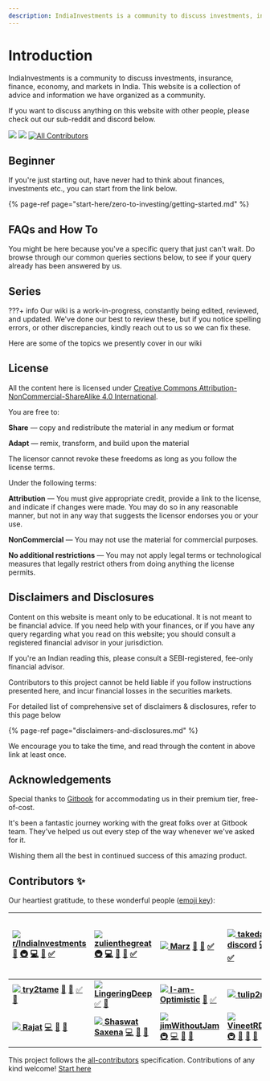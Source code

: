 ```yaml
---
description: IndiaInvestments is a community to discuss investments, insurance, finance, economy, and markets in India. This website is a collection of advice and information we have organized as a community.
---
```


# Introduction

IndiaInvestments is a community to discuss investments, insurance, finance, economy, and markets in India. This website is a collection of advice and information we have organized as a community.

If you want to discuss anything on this website with other people, please check out our sub-reddit and discord below.

[![](https://img.shields.io/reddit/subreddit-subscribers/indiainvestments?style=social)](https://reddit.com/r/indiainvestments) [![](https://img.shields.io/discord/546638391127572500)](https://discord.gg/hqBNg4u) [![All Contributors](https://img.shields.io/badge/all_contributors-20-orange.svg?style=flat-square)](./#contributors)

## Beginner

If you're just starting out, have never had to think about finances, investments etc., you can start from the link below.

{% page-ref page="start-here/zero-to-investing/getting-started.md" %}

## FAQs and How To

You might be here because you've a specific query that just can't wait. Do browse through our common queries sections below, to see if your query already has been answered by us.

## Series

???+ info
    Our wiki is a work-in-progress, constantly being edited, reviewed, and updated. We've done our best to review these, but if you notice spelling errors, or other discrepancies, kindly reach out to us so we can fix these.

Here are some of the topics we presently cover in our wiki

## License

All the content here is licensed under [Creative Commons Attribution-NonCommercial-ShareAlike 4.0 International](https://creativecommons.org/licenses/by-nc/4.0/).

You are free to:

**Share** — copy and redistribute the material in any medium or format

**Adapt** — remix, transform, and build upon the material

The licensor cannot revoke these freedoms as long as you follow the license terms.

Under the following terms:

**Attribution** — You must give appropriate credit, provide a link to the license, and indicate if changes were made. You may do so in any reasonable manner, but not in any way that suggests the licensor endorses you or your use.

**NonCommercial** — You may not use the material for commercial purposes.

**No additional restrictions** — You may not apply legal terms or technological measures that legally restrict others from doing anything the license permits.

## Disclaimers and Disclosures

Content on this website is meant only to be educational. It is not meant to be financial advice. If you need help with your finances, or if you have any query regarding what you read on this website; you should consult a registered financial advisor in your jurisdiction.

If you're an Indian reading this, please consult a SEBI-registered, fee-only financial advisor.

Contributors to this project cannot be held liable if you follow instructions presented here, and incur financial losses in the securities markets.

For detailed list of comprehensive set of disclaimers & disclosures, refer to this page below

{% page-ref page="disclaimers-and-disclosures.md" %}

We encourage you to take the time, and read through the content in above link at least once.

## Acknowledgements

Special thanks to [Gitbook](https://www.gitbook.com/) for accommodating us in their premium tier, free-of-cost.

It's been a fantastic journey working with the great folks over at Gitbook team. They've helped us out every step of the way whenever we've asked for it.

Wishing them all the best in continued success of this amazing product.

## Contributors ✨

Our heartiest gratitude, to these wonderful people ([emoji key](https://allcontributors.org/docs/en/emoji-key)):

| [![](https://avatars.githubusercontent.com/u/36945608?v=4?s=100) **r/IndiaInvestments**](https://reddit.com/r/IndiaInvestments) [📖](https://github.com/indiainvestments/content/commits?author=indiainvestments) [🚇](./#infra-indiainvestments) [💻](https://github.com/indiainvestments/content/commits?author=indiainvestments) [👀](https://github.com/indiainvestments/content/pulls?q=is%3Apr+reviewed-by%3Aindiainvestments) [✅](./#tutorial-indiainvestments) | [![](https://avatars.githubusercontent.com/u/78473984?v=4?s=100) **zulienthegreat**](https://github.com/zulienthegreat) [🚇](./#infra-zulienthegreat) [💻](https://github.com/indiainvestments/content/commits?author=zulienthegreat) [📖](https://github.com/indiainvestments/content/commits?author=zulienthegreat) [👀](https://github.com/indiainvestments/content/pulls?q=is%3Apr+reviewed-by%3Azulienthegreat) [✅](./#tutorial-zulienthegreat) | [![](https://avatars.githubusercontent.com/u/78316021?v=4?s=100) **Marz**](https://github.com/Itsmarzil) [📖](https://github.com/indiainvestments/content/commits?author=Itsmarzil) [👀](https://github.com/indiainvestments/content/pulls?q=is%3Apr+reviewed-by%3AItsmarzil) [✅](./#tutorial-Itsmarzil)                                                      | [![](https://avatars.githubusercontent.com/u/78316140?v=4?s=100) **takeda-discord**](https://github.com/takeda-discord) [💻](https://github.com/indiainvestments/content/commits?author=takeda-discord) [📖](https://github.com/indiainvestments/content/commits?author=takeda-discord) [👀](https://github.com/indiainvestments/content/pulls?q=is%3Apr+reviewed-by%3Atakeda-discord) [✅](./#tutorial-takeda-discord) | [![](https://avatars.githubusercontent.com/u/66165136?v=4?s=100) **Cephalopterus**](https://github.com/Cephalopterus) [💻](https://github.com/indiainvestments/content/commits?author=Cephalopterus) [📖](https://github.com/indiainvestments/content/commits?author=Cephalopterus) [👀](https://github.com/indiainvestments/content/pulls?q=is%3Apr+reviewed-by%3ACephalopterus) [✅](./#tutorial-Cephalopterus) | [![](https://avatars.githubusercontent.com/u/56079307?v=4?s=100) **crimelabs786**](https://github.com/crimelabs786) [🚇](./#infra-crimelabs786) [💻](https://github.com/indiainvestments/content/commits?author=crimelabs786) [📖](https://github.com/indiainvestments/content/commits?author=crimelabs786) [👀](https://github.com/indiainvestments/content/pulls?q=is%3Apr+reviewed-by%3Acrimelabs786) [✅](./#tutorial-crimelabs786) [💬](./#question-crimelabs786) | [![](https://avatars.githubusercontent.com/u/36949552?v=4?s=100) **reo-sam**](https://github.com/reo-sam) [💻](https://github.com/indiainvestments/content/commits?author=reo-sam) [📖](https://github.com/indiainvestments/content/commits?author=reo-sam) [👀](https://github.com/indiainvestments/content/pulls?q=is%3Apr+reviewed-by%3Areo-sam) [✅](./#tutorial-reo-sam) [💬](./#question-reo-sam) |
|:-------------------------------------------------------------------------------------------------------------------------------------------------------------------------------------------------------------------------------------------------------------------------------------------------------------------------------------------------------------------------------------------------------------------------------------------------------------------|:-------------------------------------------------------------------------------------------------------------------------------------------------------------------------------------------------------------------------------------------------------------------------------------------------------------------------------------------------------------------------------------------------------------------------------------------------|:------------------------------------------------------------------------------------------------------------------------------------------------------------------------------------------------------------------------------------------------------------------------------------------------------------------------------------------------------------|:--------------------------------------------------------------------------------------------------------------------------------------------------------------------------------------------------------------------------------------------------------------------------------------------------------------------------------------------------------------------------------------------------------------------|:--------------------------------------------------------------------------------------------------------------------------------------------------------------------------------------------------------------------------------------------------------------------------------------------------------------------------------------------------------------------------------------------------------------|:-----------------------------------------------------------------------------------------------------------------------------------------------------------------------------------------------------------------------------------------------------------------------------------------------------------------------------------------------------------------------------------------------------------------------------------------------------------------|:---------------------------------------------------------------------------------------------------------------------------------------------------------------------------------------------------------------------------------------------------------------------------------------------------------------------------------------------------------------------------------------------------|
| [![](https://avatars.githubusercontent.com/u/78716242?v=4?s=100) **try2tame**](https://github.com/try2tame) [📖](https://github.com/indiainvestments/content/commits?author=try2tame) [👀](https://github.com/indiainvestments/content/pulls?q=is%3Apr+reviewed-by%3Atry2tame) [✅](./#tutorial-try2tame) [💬](./#question-try2tame)                                                                                                                                   | [![](https://avatars.githubusercontent.com/u/78742827?v=4?s=100) **LingeringDeep**](https://github.com/LingeringDeep) [✅](./#tutorial-LingeringDeep) [💬](./#question-LingeringDeep)                                                                                                                                                                                                                                                              | [![](https://avatars.githubusercontent.com/u/67626554?v=4?s=100) **I-am-Optimistic**](https://github.com/I-am-Optimistic) [📖](https://github.com/indiainvestments/content/commits?author=I-am-Optimistic) [✅](./#tutorial-I-am-Optimistic)                                                                                                                  | [![](https://avatars.githubusercontent.com/u/78700380?v=4?s=100) **tulip2mf**](https://github.com/Tulip2MF) [📖](https://github.com/indiainvestments/content/commits?author=tulip2mf) [✅](./#tutorial-tulip2mf)                                                                                                                                                                                                      | [![](https://avatars.githubusercontent.com/u/78730706?v=4?s=100) **villageindian**](https://github.com/villageindian) [📖](https://github.com/indiainvestments/content/commits?author=villageindian) [✅](./#tutorial-villageindian) [👀](https://github.com/indiainvestments/content/pulls?q=is%3Apr+reviewed-by%3Avillageindian) [💬](./#question-villageindian)                                                | [![](https://avatars.githubusercontent.com/u/49168010?v=4?s=100) **shryzel**](https://github.com/shryzel) [📖](https://github.com/indiainvestments/content/commits?author=shryzel) [✅](./#tutorial-shryzel) [👀](https://github.com/indiainvestments/content/pulls?q=is%3Apr+reviewed-by%3Ashryzel)                                                                                                                                                                |                                                                                                                                                                                                                                                                                                                                                                                                    |
| [![](https://avatars.githubusercontent.com/u/18528826?v=4?s=100) **Rajat**](https://github.com/rajatdhoot123) [💻](https://github.com/indiainvestments/content/commits?author=rajatdhoot123) [👀](https://github.com/indiainvestments/content/pulls?q=is%3Apr+reviewed-by%3Arajatdhoot123) [💬](./#question-rajatdhoot123)                                                                                                                                            | [![](https://avatars.githubusercontent.com/u/12628996?v=4?s=100) **Shaswat Saxena**](https://infilimits.com) [💻](https://github.com/indiainvestments/content/commits?author=shaswatsaxena) [👀](https://github.com/indiainvestments/content/pulls?q=is%3Apr+reviewed-by%3Ashaswatsaxena) [💬](./#question-shaswatsaxena)                                                                                                                           | [![](https://avatars.githubusercontent.com/u/78673642?v=4?s=100) **jimWithoutJam**](https://github.com/JimWithoutJam) [🚇](./#infra-jimWithoutJam) [💻](https://github.com/indiainvestments/content/commits?author=jimWithoutJam) [👀](https://github.com/indiainvestments/content/pulls?q=is%3Apr+reviewed-by%3AjimWithoutJam) [💬](./#question-jimWithoutJam) | [![](https://avatars.githubusercontent.com/u/48187416?v=4?s=100) **VineetRDiscord**](https://github.com/VineetRDiscord) [🚇](./#infra-VineetRDiscord) [💼](./#business-VineetRDiscord) [👀](https://github.com/indiainvestments/content/pulls?q=is%3Apr+reviewed-by%3AVineetRDiscord) [💬](./#question-VineetRDiscord)                                                                                                  | [![](https://avatars.githubusercontent.com/u/37909009?v=4?s=100) **M-e-r-c-u-r-y**](https://github.com/M-e-r-c-u-r-y) 👀 💬 ✅ 📖                                                                                                                                                                                                                                                                                 | [![](https://avatars.githubusercontent.com/u/14368729?v=4?s=100) **Jatin Yadav**](https://github.com/jtnydv) 🚇 💻 💬 ✅                                                                                                                                                                                                                                                                                                                                             |                                                                                                                                                                                                                                                                                                                                                                                                    |

This project follows the [all-contributors](https://github.com/all-contributors/all-contributors) specification. Contributions of any kind welcome! [Start here](contributors/how-can-i-start-contributing.md)
